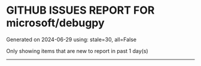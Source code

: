 
# GITHUB ISSUES REPORT FOR microsoft/debugpy


Generated on 2024-06-29 using: stale=30, all=False


Only showing items that are new to report in past 1 day(s)


---
